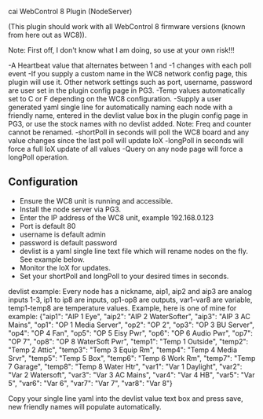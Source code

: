 cai WebControl 8 Plugin (NodeServer)

(This plugin should work with all WebControl 8 firmware versions (known from here out as WC8)).

Note: First off, I don't know what I am doing, so use at your own risk!!!

-A Heartbeat value that alternates between 1 and -1 changes with each poll event
-If you supply a custom name in the WC8 network config page, this plugin will use it. Other network settings such as port, username, password are 	user set in the plugin config page in PG3.
-Temp values automatically set to C or F depending on the WC8 configuration.
-Supply a user generated yaml single line for automatically naming each node with a friendly name, entered in the devlist value box in the plugin 	config page in PG3, or use the stock names with no devlist added. Note: Freq and counter cannot be renamed.
-shortPoll in seconds will poll the WC8 board and any value changes since the last poll will update IoX
-longPoll in seconds will force a full IoX update of all values
-Query on any node page will force a longPoll operation.

## Configuration

- Ensure the WC8 unit is running and accessible.
- Install the node server via PG3.
- Enter the IP address of the WC8 unit, example 192.168.0.123 
- Port is default 80
- username is default admin
- password is default password
- devlist is a yaml single line text file which will rename nodes on the fly. See example below.
- Monitor the IoX for updates.
- Set your shortPoll and longPoll to your desired times in seconds.

devlist example:
Every node has a nickname, aip1, aip2 and aip3 are analog inputs 1-3, ip1 to ip8 are inputs, op1-op8 are outputs, var1-var8 are variable, temp1-temp8 are temperature values.
Example, here is one of mine for example:
{"aip1": "AIP 1 Eye", "aip2": "AIP 2 WaterSofter", "aip3": "AIP 3 AC Mains", "op1": "OP 1 Media Server", "op2": "OP 2", "op3": "OP 3 BU Server", "op4": "OP 4 Fan", "op5": "OP 5 Eisy Pwr", "op6": "OP 6 Audio Pwr", "op7": "OP 7", "op8": "OP 8 WaterSoft Pwr", "temp1": "Temp 1 Outside", "temp2": "Temp 2 Attic", "temp3": "Temp 3 Equip Rm", "temp4": "Temp 4 Media Srvr", "temp5": "Temp 5 Box", "temp6": "Temp 6 Work Rm", "temp7": "Temp 7 Garage", "temp8": "Temp 8 Water Htr", "var1": "Var 1 Daylight", "var2": "Var 2 Watersoft", "var3": "Var 3 AC Mains", "var4": "Var 4 HB", "var5": "Var 5", "var6": "Var 6", "var7": "Var 7", "var8": "Var 8"}

Copy your single line yaml into the devlist value text box and press save, new friendly names will populate automatically.

